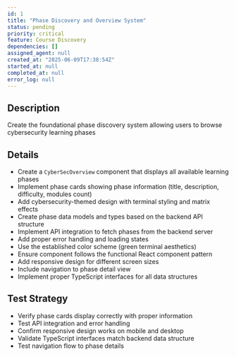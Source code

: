 ```yaml
---
id: 1
title: "Phase Discovery and Overview System"
status: pending
priority: critical
feature: Course Discovery
dependencies: []
assigned_agent: null
created_at: "2025-06-09T17:38:54Z"
started_at: null
completed_at: null
error_log: null
---
```


## Description

Create the foundational phase discovery system allowing users to browse cybersecurity learning phases

## Details

- Create a `CyberSecOverview` component that displays all available learning phases
- Implement phase cards showing phase information (title, description, difficulty, modules count)
- Add cybersecurity-themed design with terminal styling and matrix effects
- Create phase data models and types based on the backend API structure
- Implement API integration to fetch phases from the backend server
- Add proper error handling and loading states
- Use the established color scheme (green terminal aesthetics)
- Ensure component follows the functional React component pattern
- Add responsive design for different screen sizes
- Include navigation to phase detail view
- Implement proper TypeScript interfaces for all data structures

## Test Strategy

- Verify phase cards display correctly with proper information
- Test API integration and error handling
- Confirm responsive design works on mobile and desktop
- Validate TypeScript interfaces match backend data structure
- Test navigation flow to phase details
